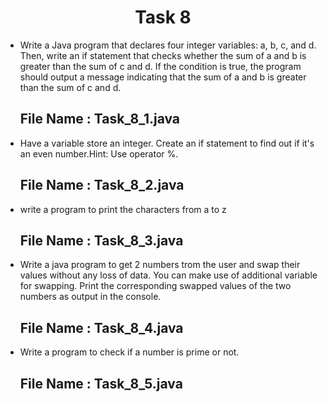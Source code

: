 <h1 align="center">
  Task 8
</h1> 

* Write a Java program that declares four integer variables: a, b, c, and d. Then, write an if statement that checks whether the sum of a and b is greater than the sum of c and d. If the condition is true, the program should output a message indicating that the sum of a and b is greater than the sum of c and d.
  ## File Name : Task_8_1.java
  
  
* Have a variable store an integer. Create an if statement to find out if it's an even number.Hint: Use operator %.
  ## File Name : Task_8_2.java
 
  
* write a program to print the characters from a to z
  ## File Name : Task_8_3.java
 
* Write a java program to get 2 numbers trom the user and swap their values without any loss of data. You can make use of additional variable for swapping. Print the corresponding swapped values of the two numbers as output in the console.
  ## File Name : Task_8_4.java
 
* Write a program to check if a number is prime or not.
  ## File Name : Task_8_5.java
